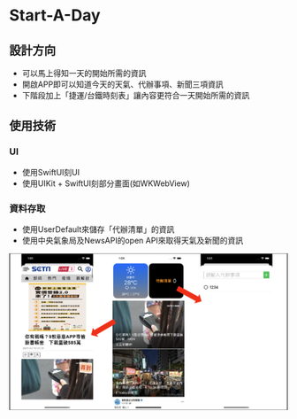 # Start-A-Day

## 設計方向
* 可以馬上得知一天的開始所需的資訊
* 開啟APP即可以知道今天的天氣、代辦事項、新聞三項資訊
* 下階段加上「捷運/台鐵時刻表」讓內容更符合一天開始所需的資訊

## 使用技術

### UI
* 使用SwiftUI刻UI
* 使用UIKit + SwiftUI刻部分畫面(如WKWebView)

### 資料存取
* 使用UserDefault來儲存「代辦清單」的資訊
* 使用中央氣象局及NewsAPI的open API來取得天氣及新聞的資訊

![image](https://github.com/yuhuimao/Start-A-Day/blob/main/startADayDemo.png)
